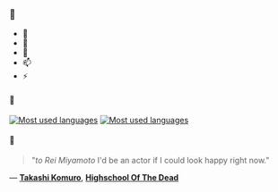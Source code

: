 ### 👋

- 🔭
- 🌱
- 💬
- 📫
- ⚡

#### 🧏

[![Most used languages](https://github-readme-stats-aynah.vercel.app/api/top-langs/?username=aynh&theme=solarized-dark&langs_count=6&layout=compact&hide_title=true)](https://github.com/anuraghazra/github-readme-stats#gh-dark-mode-only)
[![Most used languages](https://github-readme-stats-aynah.vercel.app/api/top-langs/?username=aynh&theme=solarized-light&langs_count=6&layout=compact&hide_title=true)](https://github.com/anuraghazra/github-readme-stats#gh-light-mode-only)

#### 💬

> "*to Rei Miyamoto* I'd be an actor if I could look happy right now."

&mdash; [**Takashi Komuro**](https://myanimelist.net/character.php?q=Takashi%20Komuro&cat=character), [**Highschool Of The Dead**](https://myanimelist.net/search/all?q=Highschool%20Of%20The%20Dead&cat=all)
